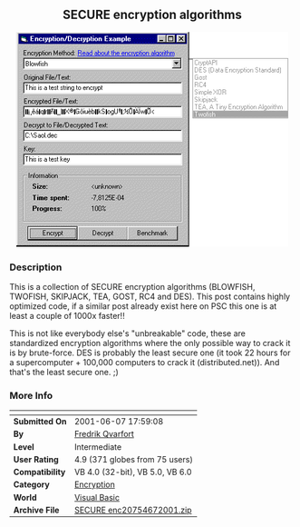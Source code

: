 ﻿<div align="center">

## SECURE encryption algorithms

<img src="PIC200010121217275193.gif">
</div>

### Description

This is a collection of SECURE encryption algorithms (BLOWFISH, TWOFISH, SKIPJACK, TEA, GOST, RC4 and DES). This post contains highly optimized code, if a similar post already exist here on PSC this one is at least a couple of 1000x faster!!

This is not like everybody else's "unbreakable" code, these are standardized encryption algorithms where the only possible way to crack it is by brute-force. DES is probably the least secure one (it took 22 hours for a supercomputer + 100,000 computers to crack it (distributed.net)). And that's the least secure one. ;)
 
### More Info
 


<span>             |<span>
---                |---
**Submitted On**   |2001-06-07 17:59:08
**By**             |[Fredrik Qvarfort](https://github.com/Planet-Source-Code/PSCIndex/blob/master/ByAuthor/fredrik-qvarfort.md)
**Level**          |Intermediate
**User Rating**    |4.9 (371 globes from 75 users)
**Compatibility**  |VB 4\.0 \(32\-bit\), VB 5\.0, VB 6\.0
**Category**       |[Encryption](https://github.com/Planet-Source-Code/PSCIndex/blob/master/ByCategory/encryption__1-48.md)
**World**          |[Visual Basic](https://github.com/Planet-Source-Code/PSCIndex/blob/master/ByWorld/visual-basic.md)
**Archive File**   |[SECURE enc20754672001\.zip](https://github.com/Planet-Source-Code/fredrik-qvarfort-secure-encryption-algorithms__1-12023/archive/master.zip)








